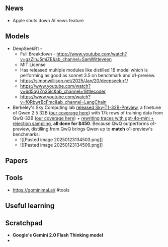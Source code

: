 ## News
- Apple shuts down AI news feature

## Models
- DeepSeekR1 - 
	- Full Breakdown - https://www.youtube.com/watch?v=gzZihJ5miZE&ab_channel=SamWitteveen
	- MIT License
	- Has released multiple modules like distilled 1B model which is performing as good as sonnet 3.5 on benchmark and o1-preview.
	- https://simonwillison.net/2025/Jan/20/deepseek-r1/
	- https://www.youtube.com/watch?v=6d5qGZn35lc&ab_channel=1littlecoder
	- https://www.youtube.com/watch?v=f0RbwrBcFmc&ab_channel=LangChain
- Berkeley's Sky Computing lab [released Sky-T1-32B-Preview](https://x.com/NovaSkyAI/status/1877793041957933347), a finetune of Qwen 2.5 32B ([our coverage here](https://buttondown.com/ainews/archive/ainews-o1-destroys-lmsys-arena-qwen-25-kyutai/)) with 17k rows of training data from QwQ-32B ([our coverage here](https://buttondown.com/ainews/archive/ainews-qwen-with-questions-32b-open-weights/)) + [rewriting traces with gpt-4o-mini + rejection sampling](https://x.com/TrelisResearch/status/1879530546038022623), **all done for $450**. Because QwQ outperforms o1-preview, distilling from QwQ brings Qwen up to **match** o1-preview's benchmarks:
	- ![[Pasted image 20250123134503.png]]
	- ![[Pasted image 20250123134509.png]]
## Papers

## Tools
- https://gominimal.ai/ #tools 
## Useful learning

## Scratchpad
- **Google's Gemini 2.0 Flash Thinking model**
- 